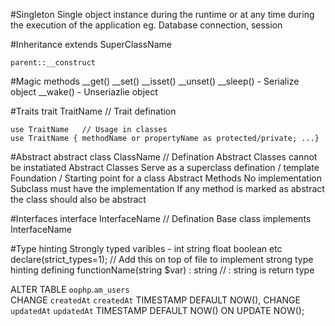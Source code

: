 #Singleton
    Single object instance during the runtime or at any time during the execution of the application
    eg. Database connection, session

#Inheritance
    extends SuperClassName

    parent::__construct

#Magic methods
    __get()
    __set()
    __isset()
    __unset()
    __sleep()   - Serialize object
    __wake()    - Unseriazlie object

#Traits
    trait TraitName  // Trait defination

    use TraitName   // Usage in classes
    use TraitName { methodName or propertyName as protected/private; ...}

#Abstract 
    abstract class ClassName    // Defination 
    Abstract Classes cannot be instatiated
    Abstract Classes 
        Serve as a superclass defination / template
        Foundation / Starting point for a class
    Abstract Methods 
        No implementation
        Subclass must have the implementation
        If any method is marked as abstract the class should also be abstract

#Interfaces
    interface InterfaceName // Defination
    Base class implements InterfaceName

#Type hinting
    Strongly typed varibles - int string float boolean etc
    declare(strict_types=1); // Add this on top of file to implement strong type hinting
    defining 
        functionName(string $var) : string // : string is return type



ALTER TABLE `oophp`.`am_users`   
  CHANGE `createdAt` `createdAt` TIMESTAMP DEFAULT NOW(),
  CHANGE `updatedAt` `updatedAt` TIMESTAMP DEFAULT NOW() ON UPDATE NOW();

